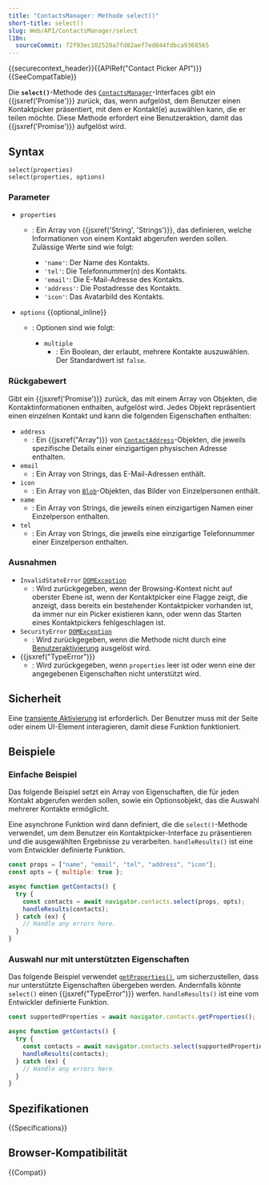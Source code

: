 ```yaml
---
title: "ContactsManager: Methode select()"
short-title: select()
slug: Web/API/ContactsManager/select
l10n:
  sourceCommit: 72f93ec102520a7fd82aef7ed844fdbca9368565
---
```


{{securecontext_header}}{{APIRef("Contact Picker API")}}{{SeeCompatTable}}

Die **`select()`**-Methode des
[`ContactsManager`](/de/docs/Web/API/ContactsManager)-Interfaces gibt ein {{jsxref('Promise')}} zurück, das, wenn aufgelöst, dem Benutzer einen Kontaktpicker präsentiert, mit dem er Kontakt(e) auswählen kann, die er teilen möchte. Diese Methode erfordert eine Benutzeraktion, damit das {{jsxref('Promise')}} aufgelöst wird.

## Syntax

```js-nolint
select(properties)
select(properties, options)
```

### Parameter

- `properties`

  - : Ein Array von {{jsxref('String', 'Strings')}}, das definieren, welche Informationen von einem Kontakt abgerufen werden sollen. Zulässige Werte sind wie folgt:

    - `'name'`: Der Name des Kontakts.
    - `'tel'`: Die Telefonnummer(n) des Kontakts.
    - `'email'`: Die E-Mail-Adresse des Kontakts.
    - `'address'`: Die Postadresse des Kontakts.
    - `'icon'`: Das Avatarbild des Kontakts.

- `options` {{optional_inline}}

  - : Optionen sind wie folgt:

    - `multiple`
      - : Ein Boolean, der erlaubt, mehrere Kontakte auszuwählen. Der Standardwert ist `false`.

### Rückgabewert

Gibt ein {{jsxref('Promise')}} zurück, das mit einem Array von Objekten, die Kontaktinformationen enthalten, aufgelöst wird. Jedes Objekt repräsentiert einen einzelnen Kontakt und kann die folgenden Eigenschaften enthalten:

- `address`
  - : Ein {{jsxref("Array")}} von [`ContactAddress`](/de/docs/Web/API/ContactAddress)-Objekten, die jeweils spezifische Details einer einzigartigen physischen Adresse enthalten.
- `email`
  - : Ein Array von Strings, das E-Mail-Adressen enthält.
- `icon`
  - : Ein Array von [`Blob`](/de/docs/Web/API/Blob)-Objekten, das Bilder von Einzelpersonen enthält.
- `name`
  - : Ein Array von Strings, die jeweils einen einzigartigen Namen einer Einzelperson enthalten.
- `tel`
  - : Ein Array von Strings, die jeweils eine einzigartige Telefonnummer einer Einzelperson enthalten.

### Ausnahmen

- `InvalidStateError` [`DOMException`](/de/docs/Web/API/DOMException)
  - : Wird zurückgegeben, wenn der Browsing-Kontext nicht auf oberster Ebene ist, wenn der Kontaktpicker eine Flagge zeigt, die anzeigt, dass bereits ein bestehender Kontaktpicker vorhanden ist, da immer nur ein Picker existieren kann, oder wenn das Starten eines Kontaktpickers fehlgeschlagen ist.
- `SecurityError` [`DOMException`](/de/docs/Web/API/DOMException)
  - : Wird zurückgegeben, wenn die Methode nicht durch eine [Benutzeraktivierung](/de/docs/Web/Security/User_activation) ausgelöst wird.
- {{jsxref("TypeError")}}
  - : Wird zurückgegeben, wenn `properties` leer ist oder wenn eine der angegebenen Eigenschaften nicht unterstützt wird.

## Sicherheit

Eine [transiente Aktivierung](/de/docs/Glossary/Transient_activation) ist erforderlich. Der Benutzer muss mit der Seite oder einem UI-Element interagieren, damit diese Funktion funktioniert.

## Beispiele

### Einfache Beispiel

Das folgende Beispiel setzt ein Array von Eigenschaften, die für jeden Kontakt abgerufen werden sollen, sowie ein Optionsobjekt, das die Auswahl mehrerer Kontakte ermöglicht.

Eine asynchrone Funktion wird dann definiert, die die `select()`-Methode verwendet, um dem Benutzer ein Kontaktpicker-Interface zu präsentieren und die ausgewählten Ergebnisse zu verarbeiten. `handleResults()` ist eine vom Entwickler definierte Funktion.

```js
const props = ["name", "email", "tel", "address", "icon"];
const opts = { multiple: true };

async function getContacts() {
  try {
    const contacts = await navigator.contacts.select(props, opts);
    handleResults(contacts);
  } catch (ex) {
    // Handle any errors here.
  }
}
```

### Auswahl nur mit unterstützten Eigenschaften

Das folgende Beispiel verwendet [`getProperties()`](/de/docs/Web/API/ContactsManager/getProperties), um sicherzustellen, dass nur unterstützte Eigenschaften übergeben werden. Andernfalls könnte `select()` einen {{jsxref("TypeError")}} werfen. `handleResults()` ist eine vom Entwickler definierte Funktion.

```js
const supportedProperties = await navigator.contacts.getProperties();

async function getContacts() {
  try {
    const contacts = await navigator.contacts.select(supportedProperties);
    handleResults(contacts);
  } catch (ex) {
    // Handle any errors here.
  }
}
```

## Spezifikationen

{{Specifications}}

## Browser-Kompatibilität

{{Compat}}
